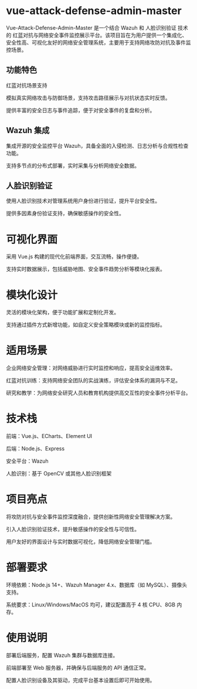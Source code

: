 # vue-attack-defense-admin-master
Vue-Attack-Defense-Admin-Master 是一个结合 Wazuh 和 人脸识别验证 技术的 红蓝对抗与网络安全事件监控展示平台。该项目旨在为用户提供一个集成化、安全性高、可视化友好的网络安全管理系统，主要用于支持网络攻防对抗及事件监控场景。
## 功能特色
红蓝对抗场景支持

模拟真实网络攻击与防御场景，支持攻击路径展示与对抗状态实时反馈。

提供丰富的安全日志与事件追踪，便于对安全事件的复盘和分析。

## Wazuh 集成

集成开源的安全监控平台 Wazuh，具备全面的入侵检测、日志分析与合规性检查功能。

支持多节点的分布式部署，实时采集与分析网络安全数据。

## 人脸识别验证

使用人脸识别技术对管理系统用户身份进行验证，提升平台安全性。

提供多因素身份验证支持，确保敏感操作的安全性。

# 可视化界面

采用 Vue.js 构建的现代化前端界面，交互流畅，操作便捷。

支持实时数据展示，包括威胁地图、安全事件趋势分析等模块化报表。

# 模块化设计

灵活的模块化架构，便于功能扩展和定制化开发。

支持通过插件方式新增功能，如自定义安全策略模块或新的监控指标。

# 适用场景
企业网络安全管理：对网络威胁进行实时监控和响应，提高安全运维效率。

红蓝对抗训练：支持网络安全团队的实战演练，评估安全体系的漏洞与不足。

研究和教学：为网络安全研究人员和教育机构提供高交互性的安全事件分析平台。

# 技术栈
前端：Vue.js、ECharts、Element UI

后端：Node.js、Express

安全平台：Wazuh

人脸识别：基于 OpenCV 或其他人脸识别框架

# 项目亮点
将攻防对抗与安全事件监控深度融合，提供创新性网络安全管理解决方案。

引入人脸识别验证技术，提升敏感操作的安全性与可信性。

用户友好的界面设计与实时数据可视化，降低网络安全管理门槛。

# 部署要求
环境依赖：Node.js 14+、Wazuh Manager 4.x、数据库（如 MySQL）、摄像头支持。

系统要求：Linux/Windows/MacOS 均可，建议配置高于 4 核 CPU、8GB 内存。

# 使用说明
部署后端服务，配置 Wazuh 集群与数据库连接。

前端部署至 Web 服务器，并确保与后端服务的 API 通信正常。

配置人脸识别设备及其驱动，完成平台基本设置后即可开始使用。











